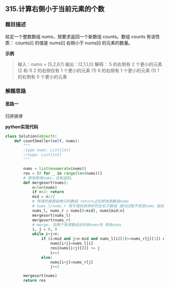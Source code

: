 ## 315.计算右侧小于当前元素的个数
### 题目描述
给定一个整数数组 nums，按要求返回一个新数组 counts。数组 counts 有该性质： counts[i] 的值是  nums[i] 右侧小于 nums[i] 的元素的数量。



**示例**

> 输入：nums = [5,2,6,1]
> 输出：[2,1,1,0] 
> 解释：
> 5 的右侧有 2 个更小的元素 (2 和 1)
> 2 的右侧仅有 1 个更小的元素 (1)
> 6 的右侧有 1 个更小的元素 (1)
> 1 的右侧有 0 个更小的元素

### 解题思路
#### 思路一
归并排序

**python实现代码**
```python
class Solution(object):
    def countSmaller(self, nums):
        """
        :type nums: List[int]
        :rtype: List[int]
        """

        nums = list(enumerate(nums))
        res = [0 for _ in range(len(nums))]
        # 原地修改nums，没有返回。
        def mergesort(nums):
            n=len(nums)
            if n<2: return
            mid = n//2
            # 传递的是提前拷贝的数组 return之后修改原数组nums 
            # nums_l/nums_r 用于保存排序好的左右子数组 递归过程不改变nums 指改变nums_l/nums_r 
            nums_l, nums_r = nums[0:mid], nums[mid:n]
            mergesort(nums_l)
            mergesort(nums_r)
            # merge: 将两个有序数组合并到nums中 修改nums
            i, j = 0, 0
            while i+j<n:
                if (i<mid and j<n-mid and nums_l[i][1]<=nums_r[j][1]) or (j==n-mid):
                    nums[i+j]=nums_l[i]
                    res[nums[i+j][0]] += j
                    i+=1
                else:
                    nums[i+j]=nums_r[j]
                    j+=1

        mergesort(nums)
        return res

```

